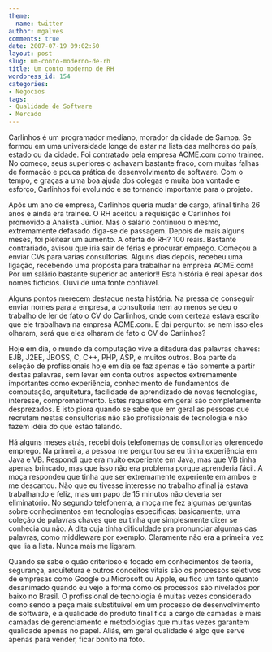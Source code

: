 ```yaml
---
theme:
  name: twitter
author: mgalves
comments: true
date: 2007-07-19 09:02:50
layout: post
slug: um-conto-moderno-de-rh
title: Um conto moderno de RH
wordpress_id: 154
categories:
- Negocios
tags:
- Qualidade de Software
- Mercado
---
```


Carlinhos é um programador mediano, morador da cidade de Sampa. Se formou em uma universidade longe de estar na lista das melhores do país, estado ou da cidade. Foi contratado pela empresa ACME.com como trainee. No começo, seus superiores o achavam bastante fraco, com muitas falhas de formação e pouca prática de desenvolvimento de software. Com o tempo, e graças a uma boa ajuda dos colegas e muita boa vontade e esforço, Carlinhos foi evoluindo e  se tornando  importante para o projeto.

Após um ano de empresa, Carlinhos queria mudar de cargo, afinal tinha 26 anos e ainda era trainee. O RH aceitou a requisição e Carlinhos  foi promovido a Analista Júnior. Mas o salário continuou o mesmo, extremamente defasado diga-se de passagem. Depois de mais alguns meses, foi pleitear um aumento. A oferta do RH? 100 reais. Bastante contrariado, avisou que iria sair de férias e procurar emprego. Começou a enviar CVs para varias consultorias. Alguns dias depois, recebeu uma ligação, recebendo uma proposta para trabalhar na empresa ACME.com! Por um salário bastante superior ao anterior!! Esta história é real apesar dos nomes fictícios. Ouvi de uma fonte confiável.

Alguns pontos merecem destaque nesta história. Na pressa de conseguir enviar nomes para a empresa, a consultoria nem ao menos se deu o trabalho de ler de fato o CV do Carlinhos, onde com certeza estava escrito que ele trabalhava na empresa ACME.com. E daí pergunto: se nem isso eles olharam, será que eles olharam de fato o CV do Carlinhos?

Hoje em dia, o mundo da computação vive a ditadura das palavras chaves: EJB, J2EE, JBOSS, C, C++, PHP, ASP, e muitos outros. Boa parte da seleção de profissionais hoje em dia se faz apenas e tão somente a partir destas palavras, sem levar em conta outros aspectos extremamente importantes como experiência, conhecimento de fundamentos de computação, arquitetura, facilidade de aprendizado de novas tecnologias, interesse, comprometimento. Estes requisitos  em geral são completamente desprezados. E isto piora quando se sabe que em geral as pessoas que recrutam nestas consultorias não são profissionais de tecnologia e não fazem idéia do que estão falando.

Há alguns meses atrás, recebi dois telefonemas de consultorias oferencedo emprego. Na primeira, a pessoa me perguntou se eu tinha experiência em Java e VB. Respondi que era muito experiente em Java, mas que VB tinha apenas brincado, mas que isso não era problema porque aprenderia fácil. A moça respondeu que tinha que ser extremamente experiente em ambos e me descartou. Não que eu tivesse interesse no trabalho afinal já estava trabalhando e feliz, mas um papo de 15 minutos não deveria ser eliminatório. No segundo telefonema, a moça me fez algumas perguntas sobre conhecimentos em tecnologias específicas: basicamente, uma coleção de palavras chaves que eu tinha que simplesmente dizer se conhecia ou não. A dita cuja tinha dificuldade pra pronunciar algumas das palavras, como middleware por exemplo. Claramente não era a primeira vez que lia a lista. Nunca mais me ligaram.

Quando se sabe o quão criterioso e focado em conhecimentos de teoria, segurança, arquitetura e outros conceitos vitais são os processos seletivos de empresas como Google ou Microsoft ou Apple, eu fico um tanto quanto desanimado quando eu vejo a forma como os processos são nivelados por baixo no Brasil. O profissional de tecnologia é muitas vezes considerado como sendo a peça mais substituível em um processo de desenvolvimento de software, e a qualidade do produto final fica a cargo de camadas e mais camadas de gerenciamento e metodologias que muitas vezes garantem qualidade apenas no papel. Aliás, em geral qualidade é algo que serve apenas para vender, ficar bonito na foto.
